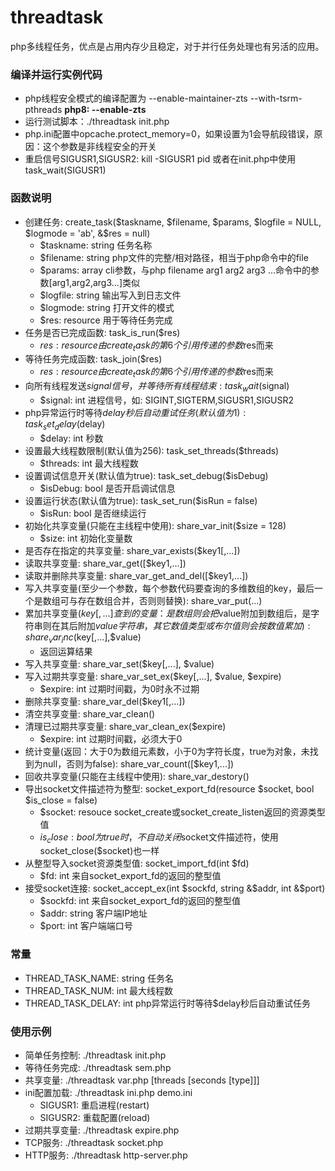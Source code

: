 # threadtask
php多线程任务，优点是占用内存少且稳定，对于并行任务处理也有另活的应用。

### 编译并运行实例代码
* php线程安全模式的编译配置为 --enable-maintainer-zts --with-tsrm-pthreads **php8: --enable-zts**
* 运行测试脚本：./threadtask init.php
* php.ini配置中opcache.protect_memory=0，如果设置为1会导航段错误，原因：这个参数是非线程安全的开关
* 重启信号SIGUSR1,SIGUSR2: kill -SIGUSR1 pid 或者在init.php中使用task_wait(SIGUSR1)

### 函数说明
* 创建任务: create_task($taskname, $filename, $params, $logfile = NULL, $logmode = 'ab', &$res = null)
  * $taskname: string 任务名称
  * $filename: string php文件的完整/相对路径，相当于php命令中的file
  * $params: array cli参数，与php filename arg1 arg2 arg3 ...命令中的参数[arg1,arg2,arg3...]类似
  * $logfile: string 输出写入到日志文件
  * $logmode: string 打开文件的模式
  * $res: resource 用于等待任务完成
* 任务是否已完成函数: task_is_run($res)
  * $res: resource 由create_task的第6个引用传递的参数$res而来
* 等待任务完成函数: task_join($res)
  * $res: resource 由create_task的第6个引用传递的参数$res而来
* 向所有线程发送$signal信号，并等待所有线程结束: task_wait($signal)
  * $signal: int 进程信号，如: SIGINT,SIGTERM,SIGUSR1,SIGUSR2
* php异常运行时等待$delay秒后自动重试任务(默认值为1): task_set_delay($delay)
  * $delay: int 秒数
* 设置最大线程数限制(默认值为256): task_set_threads($threads)
  * $threads: int 最大线程数
* 设置调试信息开关(默认值为true): task_set_debug($isDebug)
  * $isDebug: bool 是否开启调试信息
* 设置运行状态(默认值为true): task_set_run($isRun = false)
  * $isRun: bool 是否继续运行
* 初始化共享变量(只能在主线程中使用): share_var_init($size = 128)
  * $size: int 初始化变量数
* 是否存在指定的共享变量: share_var_exists($key1[,...])
* 读取共享变量: share_var_get([$key1,...])
* 读取并删除共享变量: share_var_get_and_del([$key1,...])
* 写入共享变量(至少一个参数，每个参数代码要查询的多维数组的key，最后一个是数组可与存在数组合并，否则则替换): share_var_put(...)
* 累加共享变量($key[,...]查到的变量：是数组则会把$value附加到数组后，是字符串则在其后附加$value字符串，其它数值类型或布尔值则会按数值累加): share_var_inc($key[,...],$value)
  * 返回运算结果
* 写入共享变量: share_var_set($key[,...], $value)
* 写入过期共享变量: share_var_set_ex($key[,...], $value, $expire)
  * $expire: int 过期时间戳，为0时永不过期
* 删除共享变量: share_var_del($key1[,...])
* 清空共享变量: share_var_clean()
* 清理已过期共享变量: share_var_clean_ex($expire)
  * $expire: int 过期时间戳，必须大于0
* 统计变量(返回：大于0为数组元素数，小于0为字符长度，true为对象，未找到为null，否则为false): share_var_count([$key1,...])
* 回收共享变量(只能在主线程中使用): share_var_destory()
* 导出socket文件描述符为整型: socket_export_fd(resource $socket, bool $is_close = false)
  * $socket: resouce socket_create或socket_create_listen返回的资源类型值
  * $is_close: bool 为true时，不自动关闭$socket文件描述符，使用socket_close($socket)也一样
* 从整型导入socket资源类型值: socket_import_fd(int $fd)
  * $fd: int 来自socket_export_fd的返回的整型值
* 接受socket连接: socket_accept_ex(int $sockfd, string &$addr, int &$port)
  * $sockfd: int 来自socket_export_fd的返回的整型值
  * $addr: string 客户端IP地址
  * $port: int 客户端端口号

### 常量
* THREAD_TASK_NAME: string 任务名
* THREAD_TASK_NUM: int 最大线程数
* THREAD_TASK_DELAY: int php异常运行时等待$delay秒后自动重试任务

### 使用示例
* 简单任务控制: ./threadtask init.php
* 等待任务完成: ./threadtask sem.php
* 共享变量: ./threadtask var.php [threads [seconds [type]]]
* ini配置加载: ./threadtask ini.php demo.ini
  * SIGUSR1: 重启进程(restart)
  * SIGUSR2: 重载配置(reload)
* 过期共享变量: ./threadtask expire.php
* TCP服务: ./threadtask socket.php
* HTTP服务: ./threadtask http-server.php

